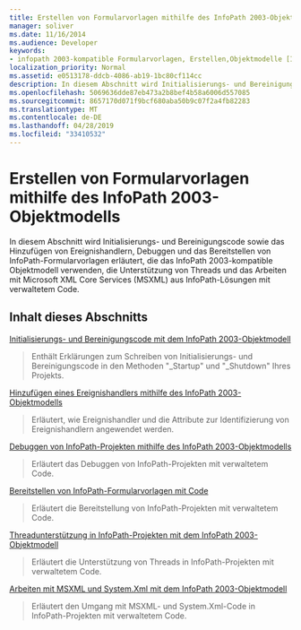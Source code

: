 ```yaml
---
title: Erstellen von Formularvorlagen mithilfe des InfoPath 2003-Objektmodells
manager: soliver
ms.date: 11/16/2014
ms.audience: Developer
keywords:
- infopath 2003-kompatible Formularvorlagen, Erstellen,Objektmodelle [InfoPath 2003], Erstellen von Formularvorlagen für verwalteten Code für InfoPath 2007,Formularvorlagen [InfoPath 2007], Erstellen von InfoPath 2003-kompatiblen Formularvorlagen
localization_priority: Normal
ms.assetid: e0513178-ddcb-4086-ab19-1bc80cf114cc
description: In diesem Abschnitt wird Initialisierungs- und Bereinigungscode sowie das Hinzufügen von Ereignishandlern, Debuggen und das Bereitstellen von InfoPath-Formularvorlagen erläutert, die das InfoPath 2003-kompatible Objektmodell verwenden, die Unterstützung von Threads und das Arbeiten mit Microsoft XML Core Services (MSXML) aus InfoPath-Lösungen mit verwaltetem Code.
ms.openlocfilehash: 5069636dde87eb473a2b8bef4b58a6006d557085
ms.sourcegitcommit: 8657170d071f9bcf680aba50b9c07f2a4fb82283
ms.translationtype: MT
ms.contentlocale: de-DE
ms.lasthandoff: 04/28/2019
ms.locfileid: "33410532"
---
```

# <a name="creating-form-templates-using-the-infopath-2003-object-model"></a>Erstellen von Formularvorlagen mithilfe des InfoPath 2003-Objektmodells

In diesem Abschnitt wird Initialisierungs- und Bereinigungscode sowie das Hinzufügen von Ereignishandlern, Debuggen und das Bereitstellen von InfoPath-Formularvorlagen erläutert, die das InfoPath 2003-kompatible Objektmodell verwenden, die Unterstützung von Threads und das Arbeiten mit Microsoft XML Core Services (MSXML) aus InfoPath-Lösungen mit verwaltetem Code.
  
## <a name="in-this-section"></a>Inhalt dieses Abschnitts

[Initialisierungs- und Bereinigungscode mit dem InfoPath 2003-Objektmodell](initialization-and-clean-up-code-using-infopath-2003-object-model.md)
  
> Enthält Erklärungen zum Schreiben von Initialisierungs- und Bereinigungscode in den Methoden "_Startup" und "_Shutdown" Ihres Projekts.
    
[Hinzufügen eines Ereignishandlers mithilfe des InfoPath 2003-Objektmodells](how-to-add-an-event-handler-using-the-infopath-2003-object-model.md)
  
> Erläutert, wie Ereignishandler und die Attribute zur Identifizierung von Ereignishandlern angewendet werden.
    
[Debuggen von InfoPath-Projekten mithilfe des InfoPath 2003-Objektmodells](how-to-debug-infopath-projects-using-the-infopath-2003-object-model.md)
  
> Erläutert das Debuggen von InfoPath-Projekten mit verwaltetem Code.
    
[Bereitstellen von InfoPath-Formularvorlagen mit Code](how-to-deploy-infopath-form-templates-with-code.md)
  
> Erläutert die Bereitstellung von InfoPath-Projekten mit verwaltetem Code.
    
[Threadunterstützung in InfoPath-Projekten mit dem InfoPath 2003-Objektmodell](threading-support-in-infopath-projects-using-the-infopath-2003-object-model.md)
  
> Erläutert die Unterstützung von Threads in InfoPath-Projekten mit verwaltetem Code.
    
[Arbeiten mit MSXML und System.Xml mit dem InfoPath 2003-Objektmodell](working-with-msxml-and-system-xml-using-the-infopath-2003-object-model.md)
  
> Erläutert den Umgang mit MSXML- und System.Xml-Code in InfoPath-Projekten mit verwaltetem Code.
    

